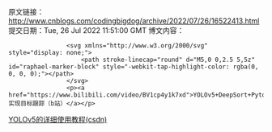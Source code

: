 原文链接：http://www.cnblogs.com/codingbigdog/archive/2022/07/26/16522413.html
提交日期：Tue, 26 Jul 2022 11:51:00 GMT
博文内容：

                    <svg xmlns="http://www.w3.org/2000/svg" style="display: none;">
                        <path stroke-linecap="round" d="M5,0 0,2.5 5,5z" id="raphael-marker-block" style="-webkit-tap-highlight-color: rgba(0, 0, 0, 0);"></path>
                    </svg>
                    <p><a href="https://www.bilibili.com/video/BV1cp4y1k7xd">YOLOv5+DeepSort+Pytorch实现目标跟踪（b站）</a></p> 
<p><a href="https://blog.csdn.net/weixin_41010198/article/details/106785253">YOLOv5的详细使用教程(csdn)</a></p>
                